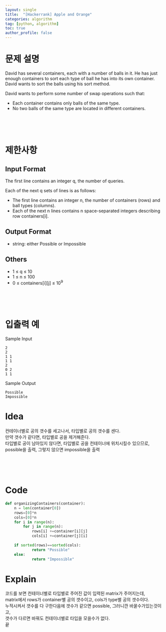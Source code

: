 ```yaml
---
layout: single
title:  "[Hackerrank] Apple and Orange"
categories: algorithm
tag: [python, algorithm]
toc: true
author_profile: false
---
```



# 문제 설명
David has several containers, each with a number of balls in it. He has just enough containers to sort each type of ball he has into its own container. David wants to sort the balls using his sort method.

David wants to perform some number of swap operations such that:

- Each container contains only balls of the same type.
- No two balls of the same type are located in different containers.

<br/><br/><br/>



# 제한사항

## Input Format
The first line contains an integer q, the number of queries.

Each of the next q sets of lines is as follows:

- The first line contains an integer n, the number of containers (rows) and ball types (columns).
- Each of the next n lines contains n space-separated integers describing row containers[i].


## Output Format

- string: either Possible or Impossible



## Others
- 1 &le; q &le; 10
- 1 &le; n &le; 100
- 0 &le; containers[i][j] &le; 10<sup>9</sup>


<br/><br/><br/>


# 입출력 예
Sample Input
```
2
2
1 1
1 1
2
0 2
1 1
```
Sample Output
```
Possible
Impossible
```

# Idea

<p>
컨테이너별로 공의 갯수를 세고나서, 타입별로 공의 갯수를 센다.<br/>
만약 갯수가 같다면, 타입별로 공을 제거해준다.<br/>
타입별로 공이 남아있지 않다면, 타입별로 공을 컨테이너에 위치시킬수 있으므로, possible을 출력, 그렇지 않으면 impossible을 출력<br/>


</p>
<br/><br/><br/>

# Code

```python
def organizingContainers(container):
    n = len(container[0])
    rows=[0]*n
    cols=[0]*n
    for i in range(n):
        for j in range(n):
            rows[i] +=container[i][j]
            cols[i] +=container[j][i]
 
    if sorted(rows)==sorted(cols):
            return "Possible"
    else:
            return "Impossible"
```


# Explain
코드를 보면 컨테이너별로 타입별로 주어진 값이 입력된 matrix가 주어지는데,<br/>
matrix에서 rows가 container별 공의 갯수이고, cols가 type별 공의 갯수이다.<br/>
누적시켜서 갯수를 다 구한다음에 갯수가 같으면 possible, 그러니깐 바꿀수가있는것이고,<br/>
갯수가 다르면 바꿔도 컨테이너별로 타입을 모을수가 없다.<br/>
끝<br/>


<br/><br/><br/>



<!-- # References

<ul>
  <li><a href="https://medium.com/@mrunankmistry52/non-divisible-subset-problem-comprehensive-explanation-c878a752f057" target="_blank">https://medium.com/@mrunankmistry52/non-divisible-subset-problem-comprehensive-explanation-c878a752f057</a></li>
  <li><a href="https://gaegosoo.tistory.com/62" target="_blank">https://gaegosoo.tistory.com/62</a></li>
  
</ul> -->


